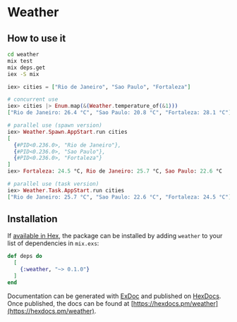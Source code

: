 # Weather

## How to use it

```bash
cd weather
mix test
mix deps.get
iex -S mix
```

```elixir
iex> cities = ["Rio de Janeiro", "Sao Paulo", "Fortaleza"]

# concurrent use
iex> cities |> Enum.map(&(Weather.temperature_of(&1)))
["Rio de Janeiro: 26.4 °C", "Sao Paulo: 20.8 °C", "Fortaleza: 28.1 °C"]

# parallel use (spawn version)
iex> Weather.Spawn.AppStart.run cities
[
  {#PID<0.236.0>, "Rio de Janeiro"},
  {#PID<0.236.0>, "Sao Paulo"},
  {#PID<0.236.0>, "Fortaleza"}
]
iex> Fortaleza: 24.5 °C, Rio de Janeiro: 25.7 °C, Sao Paulo: 22.6 °C

# parallel use (task version)
iex> Weather.Task.AppStart.run cities
["Rio de Janeiro: 25.7 °C", "Sao Paulo: 22.6 °C", "Fortaleza: 24.5 °C"]
```

## Installation

If [available in Hex](https://hex.pm/docs/publish), the package can be installed
by adding `weather` to your list of dependencies in `mix.exs`:

```elixir
def deps do
  [
    {:weather, "~> 0.1.0"}
  ]
end
```

Documentation can be generated with [ExDoc](https://github.com/elixir-lang/ex_doc)
and published on [HexDocs](https://hexdocs.pm). Once published, the docs can
be found at [https://hexdocs.pm/weather](https://hexdocs.pm/weather).
